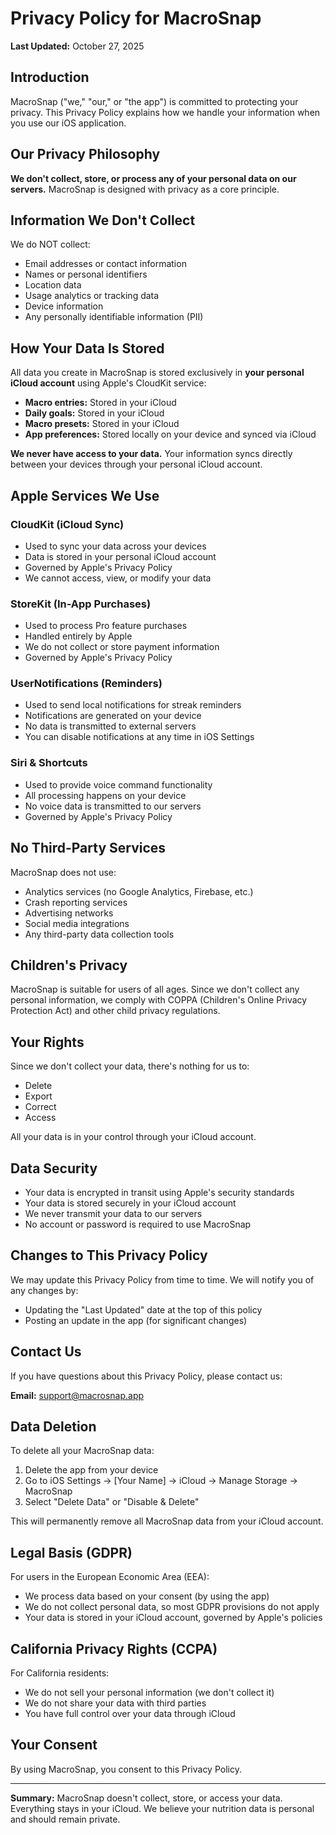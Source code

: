 # Privacy Policy for MacroSnap

**Last Updated:** October 27, 2025

## Introduction

MacroSnap ("we," "our," or "the app") is committed to protecting your privacy. This Privacy Policy explains how we handle your information when you use our iOS application.

## Our Privacy Philosophy

**We don't collect, store, or process any of your personal data on our servers.** MacroSnap is designed with privacy as a core principle.

## Information We Don't Collect

We do NOT collect:
- Email addresses or contact information
- Names or personal identifiers
- Location data
- Usage analytics or tracking data
- Device information
- Any personally identifiable information (PII)

## How Your Data Is Stored

All data you create in MacroSnap is stored exclusively in **your personal iCloud account** using Apple's CloudKit service:

- **Macro entries:** Stored in your iCloud
- **Daily goals:** Stored in your iCloud
- **Macro presets:** Stored in your iCloud
- **App preferences:** Stored locally on your device and synced via iCloud

**We never have access to your data.** Your information syncs directly between your devices through your personal iCloud account.

## Apple Services We Use

### CloudKit (iCloud Sync)
- Used to sync your data across your devices
- Data is stored in your personal iCloud account
- Governed by Apple's Privacy Policy
- We cannot access, view, or modify your data

### StoreKit (In-App Purchases)
- Used to process Pro feature purchases
- Handled entirely by Apple
- We do not collect or store payment information
- Governed by Apple's Privacy Policy

### UserNotifications (Reminders)
- Used to send local notifications for streak reminders
- Notifications are generated on your device
- No data is transmitted to external servers
- You can disable notifications at any time in iOS Settings

### Siri & Shortcuts
- Used to provide voice command functionality
- All processing happens on your device
- No voice data is transmitted to our servers
- Governed by Apple's Privacy Policy

## No Third-Party Services

MacroSnap does not use:
- Analytics services (no Google Analytics, Firebase, etc.)
- Crash reporting services
- Advertising networks
- Social media integrations
- Any third-party data collection tools

## Children's Privacy

MacroSnap is suitable for users of all ages. Since we don't collect any personal information, we comply with COPPA (Children's Online Privacy Protection Act) and other child privacy regulations.

## Your Rights

Since we don't collect your data, there's nothing for us to:
- Delete
- Export
- Correct
- Access

All your data is in your control through your iCloud account.

## Data Security

- Your data is encrypted in transit using Apple's security standards
- Your data is stored securely in your iCloud account
- We never transmit your data to our servers
- No account or password is required to use MacroSnap

## Changes to This Privacy Policy

We may update this Privacy Policy from time to time. We will notify you of any changes by:
- Updating the "Last Updated" date at the top of this policy
- Posting an update in the app (for significant changes)

## Contact Us

If you have questions about this Privacy Policy, please contact us:

**Email:** support@macrosnap.app

## Data Deletion

To delete all your MacroSnap data:
1. Delete the app from your device
2. Go to iOS Settings → [Your Name] → iCloud → Manage Storage → MacroSnap
3. Select "Delete Data" or "Disable & Delete"

This will permanently remove all MacroSnap data from your iCloud account.

## Legal Basis (GDPR)

For users in the European Economic Area (EEA):
- We process data based on your consent (by using the app)
- We do not collect personal data, so most GDPR provisions do not apply
- Your data is stored in your iCloud account, governed by Apple's policies

## California Privacy Rights (CCPA)

For California residents:
- We do not sell your personal information (we don't collect it)
- We do not share your data with third parties
- You have full control over your data through iCloud

## Your Consent

By using MacroSnap, you consent to this Privacy Policy.

---

**Summary:** MacroSnap doesn't collect, store, or access your data. Everything stays in your iCloud. We believe your nutrition data is personal and should remain private.

